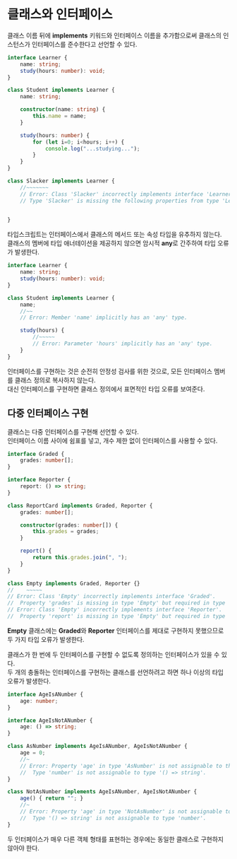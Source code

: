 # 클래스와 인터페이스
클래스 이름 뒤에 **implements** 키워드와 인터페이스 이름을 추가함으로써 클래스의 인스턴스가 인터페이스를 준수한다고 선언할 수 있다.
```typescript
interface Learner {
    name: string;
    study(hours: number): void;
}

class Student implements Learner {
    name: string;

    constructor(name: string) {
        this.name = name;
    }

    study(hours: number) {
        for (let i=0; i<hours; i++) {
            console.log("...studying...");
        }
    }
}

class Slacker implements Learner {
    //~~~~~~~
    // Error: Class 'Slacker' incorrectly implements interface 'Learner'.
    // Type 'Slacker' is missing the following properties from type 'Learner': name, study

    
}
```  
타입스크립트는 인터페이스에서 클래스의 메서드 또는 속성 타입을 유추하지 않는다.  
클래스의 멤버에 타입 애너테이션을 제공하지 않으면 암시적 **any**로 간주하여 타입 오류가 발생한다.
```typescript
interface Learner {
    name: string;
    study(hours: number): void;
}

class Student implements Learner {
    name;
    //~~
    // Error: Member 'name' implicitly has an 'any' type.

    study(hours) {
        //~~~~~
        // Error: Parameter 'hours' implicitly has an 'any' type.   
    }
}
```
인터페이스를 구현하는 것은 순전히 안정성 검사를 위한 것으로, 모든 인터페이스 멤버를 클래스 정의로 복사하지 않는다.  
대신 인터페이스를 구현하면 클래스 정의에서 표면적인 타입 오류를 보여준다.

## 다중 인터페이스 구현
클래스는 다중 인터페이스를 구현해 선언할 수 있다.  
인터페이스 이름 사이에 쉼표를 넣고, 개수 제한 없이 인터페이스를 사용할 수 있다.
```typescript
interface Graded {
    grades: number[];
}

interface Reporter {
    report: () => string;
}

class ReportCard implements Graded, Reporter {
    grades: number[];

    constructor(grades: number[]) {
        this.grades = grades;
    }

    report() {
        return this.grades.join(", ");
    }
}

class Empty implements Graded, Reporter {}
//    ~~~~~
// Error: Class 'Empty' incorrectly implements interface 'Graded'.
//  Property 'grades' is missing in type 'Empty' but required in type 'Graded'.
// Error: Class 'Empty' incorrectly implements interface 'Reporter'.
//  Property 'report' is missing in type 'Empty' but required in type 'Reporter'.
```
**Empty** 클래스에는 **Graded**와 **Reporter** 인터페이스를 제대로 구현하지 못했으므로 두 가지 타입 오류가 발생한다.

클래스가 한 번에 두 인터페이스를 구현할 수 없도록 정의하는 인터페이스가 있을 수 있다.  
두 개의 충돌하는 인터페이스를 구현하는 클래스를 선언하려고 하면 하나 이상의 타입 오류가 발생한다.
```typescript
interface AgeIsANumber {
    age: number;
}

interface AgeIsNotANumber {
    age: () => string;
}

class AsNumber implements AgeIsANumber, AgeIsNotANumber {
    age = 0;
    //~
    // Error: Property 'age' in type 'AsNumber' is not assignable to the same property in base type 'AgeIsNotANumber'.
    //  Type 'number' is not assignable to type '() => string'.
}

class NotAsNumber implements AgeIsANumber, AgeIsNotANumber {
    age() { return ""; }
    //~
    // Error: Property 'age' in type 'NotAsNumber' is not assignable to the same property in base type 'AgeIsANumber'.
    //  Type '() => string' is not assignable to type 'number'.
}
```
두 인터페이스가 매우 다른 객체 형태를 표현하는 경우에는 동일한 클래스로 구현하지 않아야 한다.